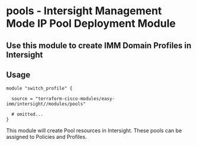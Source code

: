 # pools - Intersight Management Mode IP Pool Deployment Module

## Use this module to create IMM Domain Profiles in Intersight

## Usage

```hcl
module "switch_profile" {

  source = "terraform-cisco-modules/easy-imm/intersight//modules/pools"

  # omitted...
}
```

This module will create Pool resources in Intersight.  These pools can be assigned to Policies and Profiles.  

<!-- BEGINNING OF PRE-COMMIT-TERRAFORM DOCS HOOK -->

<!-- END OF PRE-COMMIT-TERRAFORM DOCS HOOK -->
